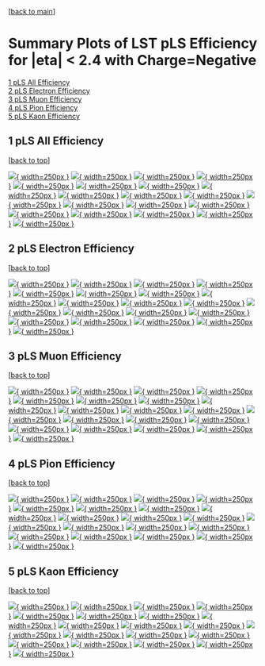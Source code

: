 [[back to main](./)]

# <a name="top"></a> Summary Plots of LST pLS Efficiency for |eta| < 2.4 with Charge=Negative

[1 pLS All Efficiency](#1)<br/>[2 pLS Electron Efficiency](#2)<br/>[3 pLS Muon Efficiency](#3)<br/>[4 pLS Pion Efficiency](#4)<br/>[5 pLS Kaon Efficiency](#5)<br/>



## <a name="1"></a> 1 pLS All Efficiency

 [[back to top](#top)]

[![](../mtv/var/pLS_loweta_0_-1_eff_pt.png){ width=250px }](pLS_loweta_0_-1_eff_pt.html)
[![](../mtv/var/pLS_loweta_0_-1_eff_ptzoom.png){ width=250px }](pLS_loweta_0_-1_eff_ptzoom.html)
[![](../mtv/var/pLS_loweta_0_-1_eff_ptlow.png){ width=250px }](pLS_loweta_0_-1_eff_ptlow.html)
[![](../mtv/var/pLS_loweta_0_-1_eff_ptlowzoom.png){ width=250px }](pLS_loweta_0_-1_eff_ptlowzoom.html)
[![](../mtv/var/pLS_loweta_0_-1_eff_ptmtv.png){ width=250px }](pLS_loweta_0_-1_eff_ptmtv.html)
[![](../mtv/var/pLS_loweta_0_-1_eff_ptmtvzoom.png){ width=250px }](pLS_loweta_0_-1_eff_ptmtvzoom.html)
[![](../mtv/var/pLS_loweta_0_-1_eff_eta.png){ width=250px }](pLS_loweta_0_-1_eff_eta.html)
[![](../mtv/var/pLS_loweta_0_-1_eff_etazoom.png){ width=250px }](pLS_loweta_0_-1_eff_etazoom.html)
[![](../mtv/var/pLS_loweta_0_-1_eff_etacoarse.png){ width=250px }](pLS_loweta_0_-1_eff_etacoarse.html)
[![](../mtv/var/pLS_loweta_0_-1_eff_etacoarsezoom.png){ width=250px }](pLS_loweta_0_-1_eff_etacoarsezoom.html)
[![](../mtv/var/pLS_loweta_0_-1_eff_phi.png){ width=250px }](pLS_loweta_0_-1_eff_phi.html)
[![](../mtv/var/pLS_loweta_0_-1_eff_phizoom.png){ width=250px }](pLS_loweta_0_-1_eff_phizoom.html)
[![](../mtv/var/pLS_loweta_0_-1_eff_phicoarse.png){ width=250px }](pLS_loweta_0_-1_eff_phicoarse.html)
[![](../mtv/var/pLS_loweta_0_-1_eff_phicoarsezoom.png){ width=250px }](pLS_loweta_0_-1_eff_phicoarsezoom.html)
[![](../mtv/var/pLS_loweta_0_-1_eff_dxy.png){ width=250px }](pLS_loweta_0_-1_eff_dxy.html)
[![](../mtv/var/pLS_loweta_0_-1_eff_dxycoarse.png){ width=250px }](pLS_loweta_0_-1_eff_dxycoarse.html)
[![](../mtv/var/pLS_loweta_0_-1_eff_dxycoarsezoom.png){ width=250px }](pLS_loweta_0_-1_eff_dxycoarsezoom.html)
[![](../mtv/var/pLS_loweta_0_-1_eff_dz.png){ width=250px }](pLS_loweta_0_-1_eff_dz.html)
[![](../mtv/var/pLS_loweta_0_-1_eff_dzcoarse.png){ width=250px }](pLS_loweta_0_-1_eff_dzcoarse.html)
[![](../mtv/var/pLS_loweta_0_-1_eff_dzcoarsezoom.png){ width=250px }](pLS_loweta_0_-1_eff_dzcoarsezoom.html)


## <a name="2"></a> 2 pLS Electron Efficiency

 [[back to top](#top)]

[![](../mtv/var/pLS_loweta_11_-1_eff_pt.png){ width=250px }](pLS_loweta_11_-1_eff_pt.html)
[![](../mtv/var/pLS_loweta_11_-1_eff_ptzoom.png){ width=250px }](pLS_loweta_11_-1_eff_ptzoom.html)
[![](../mtv/var/pLS_loweta_11_-1_eff_ptlow.png){ width=250px }](pLS_loweta_11_-1_eff_ptlow.html)
[![](../mtv/var/pLS_loweta_11_-1_eff_ptlowzoom.png){ width=250px }](pLS_loweta_11_-1_eff_ptlowzoom.html)
[![](../mtv/var/pLS_loweta_11_-1_eff_ptmtv.png){ width=250px }](pLS_loweta_11_-1_eff_ptmtv.html)
[![](../mtv/var/pLS_loweta_11_-1_eff_ptmtvzoom.png){ width=250px }](pLS_loweta_11_-1_eff_ptmtvzoom.html)
[![](../mtv/var/pLS_loweta_11_-1_eff_eta.png){ width=250px }](pLS_loweta_11_-1_eff_eta.html)
[![](../mtv/var/pLS_loweta_11_-1_eff_etazoom.png){ width=250px }](pLS_loweta_11_-1_eff_etazoom.html)
[![](../mtv/var/pLS_loweta_11_-1_eff_etacoarse.png){ width=250px }](pLS_loweta_11_-1_eff_etacoarse.html)
[![](../mtv/var/pLS_loweta_11_-1_eff_etacoarsezoom.png){ width=250px }](pLS_loweta_11_-1_eff_etacoarsezoom.html)
[![](../mtv/var/pLS_loweta_11_-1_eff_phi.png){ width=250px }](pLS_loweta_11_-1_eff_phi.html)
[![](../mtv/var/pLS_loweta_11_-1_eff_phizoom.png){ width=250px }](pLS_loweta_11_-1_eff_phizoom.html)
[![](../mtv/var/pLS_loweta_11_-1_eff_phicoarse.png){ width=250px }](pLS_loweta_11_-1_eff_phicoarse.html)
[![](../mtv/var/pLS_loweta_11_-1_eff_phicoarsezoom.png){ width=250px }](pLS_loweta_11_-1_eff_phicoarsezoom.html)
[![](../mtv/var/pLS_loweta_11_-1_eff_dxy.png){ width=250px }](pLS_loweta_11_-1_eff_dxy.html)
[![](../mtv/var/pLS_loweta_11_-1_eff_dxycoarse.png){ width=250px }](pLS_loweta_11_-1_eff_dxycoarse.html)
[![](../mtv/var/pLS_loweta_11_-1_eff_dxycoarsezoom.png){ width=250px }](pLS_loweta_11_-1_eff_dxycoarsezoom.html)
[![](../mtv/var/pLS_loweta_11_-1_eff_dz.png){ width=250px }](pLS_loweta_11_-1_eff_dz.html)
[![](../mtv/var/pLS_loweta_11_-1_eff_dzcoarse.png){ width=250px }](pLS_loweta_11_-1_eff_dzcoarse.html)
[![](../mtv/var/pLS_loweta_11_-1_eff_dzcoarsezoom.png){ width=250px }](pLS_loweta_11_-1_eff_dzcoarsezoom.html)


## <a name="3"></a> 3 pLS Muon Efficiency

 [[back to top](#top)]

[![](../mtv/var/pLS_loweta_13_-1_eff_pt.png){ width=250px }](pLS_loweta_13_-1_eff_pt.html)
[![](../mtv/var/pLS_loweta_13_-1_eff_ptzoom.png){ width=250px }](pLS_loweta_13_-1_eff_ptzoom.html)
[![](../mtv/var/pLS_loweta_13_-1_eff_ptlow.png){ width=250px }](pLS_loweta_13_-1_eff_ptlow.html)
[![](../mtv/var/pLS_loweta_13_-1_eff_ptlowzoom.png){ width=250px }](pLS_loweta_13_-1_eff_ptlowzoom.html)
[![](../mtv/var/pLS_loweta_13_-1_eff_ptmtv.png){ width=250px }](pLS_loweta_13_-1_eff_ptmtv.html)
[![](../mtv/var/pLS_loweta_13_-1_eff_ptmtvzoom.png){ width=250px }](pLS_loweta_13_-1_eff_ptmtvzoom.html)
[![](../mtv/var/pLS_loweta_13_-1_eff_eta.png){ width=250px }](pLS_loweta_13_-1_eff_eta.html)
[![](../mtv/var/pLS_loweta_13_-1_eff_etazoom.png){ width=250px }](pLS_loweta_13_-1_eff_etazoom.html)
[![](../mtv/var/pLS_loweta_13_-1_eff_etacoarse.png){ width=250px }](pLS_loweta_13_-1_eff_etacoarse.html)
[![](../mtv/var/pLS_loweta_13_-1_eff_etacoarsezoom.png){ width=250px }](pLS_loweta_13_-1_eff_etacoarsezoom.html)
[![](../mtv/var/pLS_loweta_13_-1_eff_phi.png){ width=250px }](pLS_loweta_13_-1_eff_phi.html)
[![](../mtv/var/pLS_loweta_13_-1_eff_phizoom.png){ width=250px }](pLS_loweta_13_-1_eff_phizoom.html)
[![](../mtv/var/pLS_loweta_13_-1_eff_phicoarse.png){ width=250px }](pLS_loweta_13_-1_eff_phicoarse.html)
[![](../mtv/var/pLS_loweta_13_-1_eff_phicoarsezoom.png){ width=250px }](pLS_loweta_13_-1_eff_phicoarsezoom.html)
[![](../mtv/var/pLS_loweta_13_-1_eff_dxy.png){ width=250px }](pLS_loweta_13_-1_eff_dxy.html)
[![](../mtv/var/pLS_loweta_13_-1_eff_dxycoarse.png){ width=250px }](pLS_loweta_13_-1_eff_dxycoarse.html)
[![](../mtv/var/pLS_loweta_13_-1_eff_dxycoarsezoom.png){ width=250px }](pLS_loweta_13_-1_eff_dxycoarsezoom.html)
[![](../mtv/var/pLS_loweta_13_-1_eff_dz.png){ width=250px }](pLS_loweta_13_-1_eff_dz.html)
[![](../mtv/var/pLS_loweta_13_-1_eff_dzcoarse.png){ width=250px }](pLS_loweta_13_-1_eff_dzcoarse.html)
[![](../mtv/var/pLS_loweta_13_-1_eff_dzcoarsezoom.png){ width=250px }](pLS_loweta_13_-1_eff_dzcoarsezoom.html)


## <a name="4"></a> 4 pLS Pion Efficiency

 [[back to top](#top)]

[![](../mtv/var/pLS_loweta_211_-1_eff_pt.png){ width=250px }](pLS_loweta_211_-1_eff_pt.html)
[![](../mtv/var/pLS_loweta_211_-1_eff_ptzoom.png){ width=250px }](pLS_loweta_211_-1_eff_ptzoom.html)
[![](../mtv/var/pLS_loweta_211_-1_eff_ptlow.png){ width=250px }](pLS_loweta_211_-1_eff_ptlow.html)
[![](../mtv/var/pLS_loweta_211_-1_eff_ptlowzoom.png){ width=250px }](pLS_loweta_211_-1_eff_ptlowzoom.html)
[![](../mtv/var/pLS_loweta_211_-1_eff_ptmtv.png){ width=250px }](pLS_loweta_211_-1_eff_ptmtv.html)
[![](../mtv/var/pLS_loweta_211_-1_eff_ptmtvzoom.png){ width=250px }](pLS_loweta_211_-1_eff_ptmtvzoom.html)
[![](../mtv/var/pLS_loweta_211_-1_eff_eta.png){ width=250px }](pLS_loweta_211_-1_eff_eta.html)
[![](../mtv/var/pLS_loweta_211_-1_eff_etazoom.png){ width=250px }](pLS_loweta_211_-1_eff_etazoom.html)
[![](../mtv/var/pLS_loweta_211_-1_eff_etacoarse.png){ width=250px }](pLS_loweta_211_-1_eff_etacoarse.html)
[![](../mtv/var/pLS_loweta_211_-1_eff_etacoarsezoom.png){ width=250px }](pLS_loweta_211_-1_eff_etacoarsezoom.html)
[![](../mtv/var/pLS_loweta_211_-1_eff_phi.png){ width=250px }](pLS_loweta_211_-1_eff_phi.html)
[![](../mtv/var/pLS_loweta_211_-1_eff_phizoom.png){ width=250px }](pLS_loweta_211_-1_eff_phizoom.html)
[![](../mtv/var/pLS_loweta_211_-1_eff_phicoarse.png){ width=250px }](pLS_loweta_211_-1_eff_phicoarse.html)
[![](../mtv/var/pLS_loweta_211_-1_eff_phicoarsezoom.png){ width=250px }](pLS_loweta_211_-1_eff_phicoarsezoom.html)
[![](../mtv/var/pLS_loweta_211_-1_eff_dxy.png){ width=250px }](pLS_loweta_211_-1_eff_dxy.html)
[![](../mtv/var/pLS_loweta_211_-1_eff_dxycoarse.png){ width=250px }](pLS_loweta_211_-1_eff_dxycoarse.html)
[![](../mtv/var/pLS_loweta_211_-1_eff_dxycoarsezoom.png){ width=250px }](pLS_loweta_211_-1_eff_dxycoarsezoom.html)
[![](../mtv/var/pLS_loweta_211_-1_eff_dz.png){ width=250px }](pLS_loweta_211_-1_eff_dz.html)
[![](../mtv/var/pLS_loweta_211_-1_eff_dzcoarse.png){ width=250px }](pLS_loweta_211_-1_eff_dzcoarse.html)
[![](../mtv/var/pLS_loweta_211_-1_eff_dzcoarsezoom.png){ width=250px }](pLS_loweta_211_-1_eff_dzcoarsezoom.html)


## <a name="5"></a> 5 pLS Kaon Efficiency

 [[back to top](#top)]

[![](../mtv/var/pLS_loweta_321_-1_eff_pt.png){ width=250px }](pLS_loweta_321_-1_eff_pt.html)
[![](../mtv/var/pLS_loweta_321_-1_eff_ptzoom.png){ width=250px }](pLS_loweta_321_-1_eff_ptzoom.html)
[![](../mtv/var/pLS_loweta_321_-1_eff_ptlow.png){ width=250px }](pLS_loweta_321_-1_eff_ptlow.html)
[![](../mtv/var/pLS_loweta_321_-1_eff_ptlowzoom.png){ width=250px }](pLS_loweta_321_-1_eff_ptlowzoom.html)
[![](../mtv/var/pLS_loweta_321_-1_eff_ptmtv.png){ width=250px }](pLS_loweta_321_-1_eff_ptmtv.html)
[![](../mtv/var/pLS_loweta_321_-1_eff_ptmtvzoom.png){ width=250px }](pLS_loweta_321_-1_eff_ptmtvzoom.html)
[![](../mtv/var/pLS_loweta_321_-1_eff_eta.png){ width=250px }](pLS_loweta_321_-1_eff_eta.html)
[![](../mtv/var/pLS_loweta_321_-1_eff_etazoom.png){ width=250px }](pLS_loweta_321_-1_eff_etazoom.html)
[![](../mtv/var/pLS_loweta_321_-1_eff_etacoarse.png){ width=250px }](pLS_loweta_321_-1_eff_etacoarse.html)
[![](../mtv/var/pLS_loweta_321_-1_eff_etacoarsezoom.png){ width=250px }](pLS_loweta_321_-1_eff_etacoarsezoom.html)
[![](../mtv/var/pLS_loweta_321_-1_eff_phi.png){ width=250px }](pLS_loweta_321_-1_eff_phi.html)
[![](../mtv/var/pLS_loweta_321_-1_eff_phizoom.png){ width=250px }](pLS_loweta_321_-1_eff_phizoom.html)
[![](../mtv/var/pLS_loweta_321_-1_eff_phicoarse.png){ width=250px }](pLS_loweta_321_-1_eff_phicoarse.html)
[![](../mtv/var/pLS_loweta_321_-1_eff_phicoarsezoom.png){ width=250px }](pLS_loweta_321_-1_eff_phicoarsezoom.html)
[![](../mtv/var/pLS_loweta_321_-1_eff_dxy.png){ width=250px }](pLS_loweta_321_-1_eff_dxy.html)
[![](../mtv/var/pLS_loweta_321_-1_eff_dxycoarse.png){ width=250px }](pLS_loweta_321_-1_eff_dxycoarse.html)
[![](../mtv/var/pLS_loweta_321_-1_eff_dxycoarsezoom.png){ width=250px }](pLS_loweta_321_-1_eff_dxycoarsezoom.html)
[![](../mtv/var/pLS_loweta_321_-1_eff_dz.png){ width=250px }](pLS_loweta_321_-1_eff_dz.html)
[![](../mtv/var/pLS_loweta_321_-1_eff_dzcoarse.png){ width=250px }](pLS_loweta_321_-1_eff_dzcoarse.html)
[![](../mtv/var/pLS_loweta_321_-1_eff_dzcoarsezoom.png){ width=250px }](pLS_loweta_321_-1_eff_dzcoarsezoom.html)
